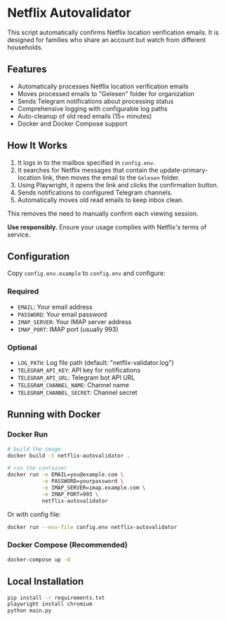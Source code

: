 # Netflix Autovalidator

This script automatically confirms Netflix location verification emails. It is designed for families who share an account but watch from different households.

## Features

- Automatically processes Netflix location verification emails
- Moves processed emails to "Gelesen" folder for organization
- Sends Telegram notifications about processing status
- Comprehensive logging with configurable log paths
- Auto-cleanup of old read emails (15+ minutes)
- Docker and Docker Compose support

## How It Works

1. It logs in to the mailbox specified in `config.env`.
2. It searches for Netflix messages that contain the update-primary-location link, then moves the email to the `Gelesen` folder.
3. Using Playwright, it opens the link and clicks the confirmation button.
4. Sends notifications to configured Telegram channels.
5. Automatically moves old read emails to keep inbox clean.

This removes the need to manually confirm each viewing session.

**Use responsibly.** Ensure your usage complies with Netflix's terms of service.

## Configuration

Copy `config.env.example` to `config.env` and configure:

### Required
- `EMAIL`: Your email address
- `PASSWORD`: Your email password  
- `IMAP_SERVER`: Your IMAP server address
- `IMAP_PORT`: IMAP port (usually 993)

### Optional
- `LOG_PATH`: Log file path (default: "netflix-validator.log")
- `TELEGRAM_API_KEY`: API key for notifications
- `TELEGRAM_API_URL`: Telegram bot API URL
- `TELEGRAM_CHANNEL_NAME`: Channel name
- `TELEGRAM_CHANNEL_SECRET`: Channel secret

## Running with Docker

### Docker Run
```bash
# build the image
docker build -t netflix-autovalidator .

# run the container
docker run -e EMAIL=you@example.com \
           -e PASSWORD=yourpassword \
           -e IMAP_SERVER=imap.example.com \
           -e IMAP_PORT=993 \
           netflix-autovalidator
```

Or with config file:
```bash
docker run --env-file config.env netflix-autovalidator
```

### Docker Compose (Recommended)
```bash
docker-compose up -d
```

## Local Installation

```bash
pip install -r requirements.txt
playwright install chromium
python main.py
```
